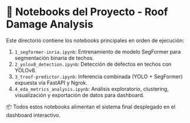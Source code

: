 # 📓 Notebooks del Proyecto - Roof Damage Analysis

Este directorio contiene los notebooks principales en orden de ejecución:

1. `1_segformer-inria.ipynb`: Entrenamiento de modelo SegFormer para segmentación binaria de techos.
2. `2_yolov8_detection.ipynb`: Detección de defectos en techos con YOLOv8.
3. `3_troof-predictor.ipynb`: Inferencia combinada (YOLO + SegFormer) expuesta vía FastAPI y Ngrok.
4. `4_eda_metrics_analysis.ipynb`: Análisis exploratorio, clustering, visualización y exportación de datos para dashboard.

📦 Todos estos notebooks alimentan el sistema final desplegado en el dashboard interactivo.

